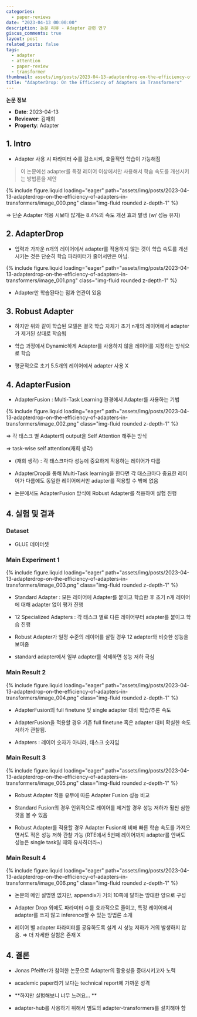 ```yaml
---
categories:
  - paper-reviews
date: "2023-04-13 00:00:00"
description: 논문 리뷰 - Adapter 관련 연구
giscus_comments: true
layout: post
related_posts: false
tags:
  - adapter
  - attention
  - paper-review
  - transformer
thumbnail: assets/img/posts/2023-04-13-adapterdrop-on-the-efficiency-of-adapters-in-transformers/thumbnail.jpg
title: "AdapterDrop: On the Efficiency of Adapters in Transformers"
---
```


**논문 정보**

- **Date**: 2023-04-13
- **Reviewer**: 김재희
- **Property**: Adapter

## 1. Intro

- Adapter 사용 시 파라미터 수를 감소시켜, 효율적인 학습이 가능해짐

> 이 논문에선 adapter를 특정 레이어 이상에서만 사용해서 학습 속도를 개선시키는 방법론을 제안

{% include figure.liquid loading="eager" path="assets/img/posts/2023-04-13-adapterdrop-on-the-efficiency-of-adapters-in-transformers/image_000.png" class="img-fluid rounded z-depth-1" %}

⇒ 단순 Adapter 적용 시보다 많게는 8.4%의 속도 개선 효과 발생 (w/ 성능 유지)

## 2. AdapterDrop

- 입력과 가까운 n개의 레이어에서 adapter를 적용하지 않는 것이 학습 속도를 개선시키는 것은 단순히 학습 파라미터가 줄어서만은 아님.

{% include figure.liquid loading="eager" path="assets/img/posts/2023-04-13-adapterdrop-on-the-efficiency-of-adapters-in-transformers/image_001.png" class="img-fluid rounded z-depth-1" %}

- Adapter만 학습된다는 점과 연관이 있음

## 3. Robust Adapter

- 하지만 위와 같이 학습된 모델은 결국 학습 자체가 초기 n개의 레이어에서 adapter가 제거된 상태로 학습됨

- 학습 과정에서 Dynamic하게 Adapter를 사용하지 않을 레이어를 지정하는 방식으로 학습

- 평균적으로 초기 5.5개의 레이어에서 adapter 사용 X

## 4. AdapterFusion

- AdapterFusion : Multi-Task Learning 환경에서 Adapter를 사용하는 기법

{% include figure.liquid loading="eager" path="assets/img/posts/2023-04-13-adapterdrop-on-the-efficiency-of-adapters-in-transformers/image_002.png" class="img-fluid rounded z-depth-1" %}

⇒ 각 태스크 별 Adapter릐 output을 Self Attention 해주는 방식

⇒ task-wise self attention(재희 생각)

- (재희 생각) : 각 태스크마다 성능에 중요하게 작용하는 레이어가 다름

- AdapterDrop을 통해 Multi-Task learning을 한다면 각 태스크마다 중요한 레이어가 다름에도 동일한 레이어에서만 adapter를 적용할 수 밖에 없음

- 논문에서도 AdapterFusion 방식에 Robust Adapter를 적용하여 실험 진행

## 4. 실험 및 결과

### Dataset

- GLUE 데이터셋

### Main Experiment 1

{% include figure.liquid loading="eager" path="assets/img/posts/2023-04-13-adapterdrop-on-the-efficiency-of-adapters-in-transformers/image_003.png" class="img-fluid rounded z-depth-1" %}

- Standard Adapter : 모든 레이어에 Adapter를 붙이고 학습한 후 초기 n개 레이어에 대해 adapter 없이 평가 진행

- 12 Specialized Adapters : 각 태스크 별로 다른 레이어부터 adapter를 붙이고 학습 진행

- Robust Adapter가 일정 수준의 레이어를 살릴 경우 12 adapter와 비슷한 성능을 보여줌

- standard adapter에서 일부 adapter를 삭제하면 성능 저하 극심

### Main Result 2

{% include figure.liquid loading="eager" path="assets/img/posts/2023-04-13-adapterdrop-on-the-efficiency-of-adapters-in-transformers/image_004.png" class="img-fluid rounded z-depth-1" %}

- AdapterFusion의 full finetune 및 single adapter 대비 학습/추론 속도

- AdapterFusion을 적용할 경우 기존 full finetune 혹은 adapter 대비 확실한 속도 저하가 관찰됨.

- Adapters : 레이어 숫자가 아니라, 태스크 숫자임

### Main Result 3

{% include figure.liquid loading="eager" path="assets/img/posts/2023-04-13-adapterdrop-on-the-efficiency-of-adapters-in-transformers/image_005.png" class="img-fluid rounded z-depth-1" %}

- Robust Adapter 적용 유무에 따른 Adapter Fusion 성능 비교

- Standard Fusion의 경우 인위적으로 레이어를 제거할 경우 성능 저하가 훨씬 심한 것을 볼 수 있음

- Robust Adapter를 적용할 경우 Adapter Fusion에 비해 빠른 학습 속도를 가져오면서도 적은 성능 저하 관찰 가능 (RTE에서 5번째 레이어까지 adapter를 안써도 성능은 single task일 때와 유사하더라~)

### Main Result 4

{% include figure.liquid loading="eager" path="assets/img/posts/2023-04-13-adapterdrop-on-the-efficiency-of-adapters-in-transformers/image_006.png" class="img-fluid rounded z-depth-1" %}

- 논문의 메인 설명엔 없지만, appendix가 거의 10쪽에 달하는 방대한 양으로 구성

- Adapter Drop 외에도 파라미터 수를 효과적으로 줄이고, 특정 레이어에서 adapter를 쓰지 않고 inference할 수 있는 방법론 소개

- 레이어 별 adapter 파라미터를 공유하도록 설계 시 성능 저하가 거의 발생하지 않음. ⇒ 더 자세한 실험은 존재 X

## 4. 결론

- Jonas Pfeiffer가 참여한 논문으로 Adapter의 활용성을 증대시키고자 노력

- academic paper라기 보다는 technical report에 가까운 성격

- **하지만 실험해보니 너무 느려요… **

- adapter-hub를 사용하기 위해서 별도의 adapter-transformers를 설치해야 함
